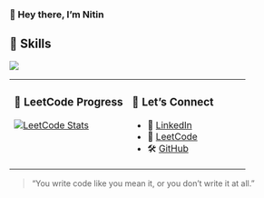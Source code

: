 ### 👋 Hey there, I’m Nitin

## 🧰 Skills

<p>
  <a href="https://skillicons.dev">
    <img src="https://skillicons.dev/icons?i=cpp,java,js,ts,mongodb,express,react,nodejs,html,css,tailwind,vite,c,python,rust,vim,linux&perline=18" />
</p>
  </a>
</p>

<table>
<tr>
<td valign="top" width="50%">

### 🧠 LeetCode Progress

<a href="https://leetcode.com/NitinDarker/">
  <img src="https://leetcard.jacoblin.cool/NitinDarker?theme=radical&font=Noto%20Sans%20Mandaic&ext=heatmap" alt="LeetCode Stats">
</a>

</td>
<td valign="top" width="50%">

### 🤝 Let’s Connect

- 💼 [LinkedIn](https://www.linkedin.com/in/nitin-sharma-8b49b0303/)
- 🧠 [LeetCode](https://leetcode.com/NitinDarker/)
- 🛠️ [GitHub](https://github.com/NitinDarker/)

</td>
</tr>
</table>

> “You write code like you mean it, or you don’t write it at all.”

